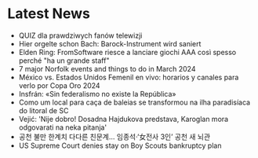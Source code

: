 # Latest News
-  QUIZ dla prawdziwych fanów telewizji
-  Hier orgelte schon Bach: Barock-Instrument wird saniert
-  Elden Ring: FromSoftware riesce a lanciare giochi AAA così spesso perché "ha un grande staff"
-  7 major Norfolk events and things to do in March 2024
-  México vs. Estados Unidos Femenil en vivo: horarios y canales para verlo por Copa Oro 2024
-  Insfrán: «Sin federalismo no existe la República»
-  Como um local para caça de baleias se transformou na ilha paradisíaca do litoral de SC
-  Vejić: 'Nije dobro! Dosadna Hajdukova predstava, Karoglan mora odgovarati na neka pitanja'
-  공천 불만 한계치 다다른 친문계… 임종석·‘女전사 3인’ 공천 새 뇌관
-  US Supreme Court denies stay on Boy Scouts bankruptcy plan
